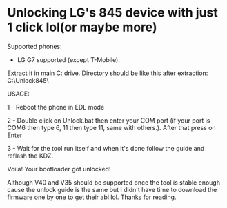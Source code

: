 # Unlocking LG's 845 device with just 1 click lol(or maybe more)

Supported phones:

* LG G7 supported (except T-Mobile).

Extract it in main C: drive. Directory should be like this after extraction: C:\Unlock845\


USAGE:

1 - Reboot the phone in EDL mode

2 - Double click on Unlock.bat then enter your COM port (if your port is COM6 then type 6, 11 then type 11, same with others.). After that press on Enter

3 - Wait for the tool run itself and when it's done follow the guide and reflash the KDZ.

Voila! Your bootloader got unlocked!

Although V40 and V35 should be supported once the tool is stable enough cause the unlock guide is the same but I didn't have time to download the firmware one by one to get their abl lol. Thanks for reading.


